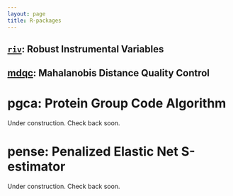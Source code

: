 ```yaml
---
layout: page
title: R-packages
---
```


## [`riv`](https://cran.r-project.org/web/packages/riv/index.html): Robust Instrumental Variables

## [mdqc](https://www.bioconductor.org/packages/release/bioc/html/mdqc.html): Mahalanobis Distance Quality Control

# pgca: Protein Group Code Algorithm
Under construction. Check back soon.

# pense: Penalized Elastic Net S-estimator
Under construction. Check back soon.
